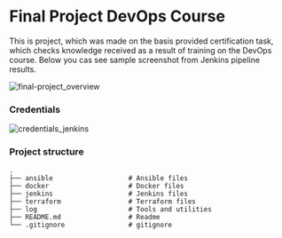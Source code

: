 # Final Project DevOps Course

This is project, which was made on the basis provided certification task, which checks knowledge received as a result of training on the DevOps course.
Below you cas see sample screenshot from Jenkins pipeline results.

![final-project_overview](https://user-images.githubusercontent.com/43615585/111871587-0bc07d80-899c-11eb-8ecf-fd049690569d.png)

### Credentials
![credentials_jenkins](https://user-images.githubusercontent.com/43615585/111871585-0a8f5080-899c-11eb-8e5e-8b803ad8af08.png)

### Project structure

    .
    ├── ansible                   # Ansible files
    ├── docker                    # Docker files
    ├── jenkins                   # Jenkins files 
    ├── terraform                 # Terraform files
    ├── log                       # Tools and utilities
    ├── README.md                 # Readme 
    └── .gitignore                # gitignore
